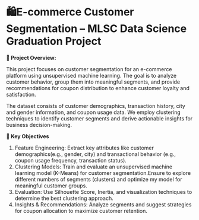 # 🛍️E-commerce Customer Segmentation – MLSC Data Science Graduation Project
******📌 Project Overview:******

This project focuses on customer segmentation for an e-commerce platform using unsupervised machine learning. The goal is to analyze customer behavior, group them into meaningful segments, and provide recommendations for coupon distribution to enhance customer loyalty and satisfaction.

The dataset consists of customer demographics, transaction history, city and gender information, and coupon usage data. We employ clustering techniques to identify customer segments and derive actionable insights for business decision-making.

******🚀 Key Objectives******

1. Feature Engineering: Extract key attributes like customer demographics(e.g., gender, city) and transactional behavior (e.g., coupon usage frequency, transaction status).
2. Clustering Models: Train and evaluate an unsupervised machine learning model (K-Means) for customer segmentation.Ensure to explore different numbers of segments (clusters) and optimize my model for meaningful customer groups.
3. Evaluation: Use Silhouette Score, Inertia, and visualization techniques to determine the best clustering approach.
4. Insights & Recommendations: Analyze segments and suggest strategies for coupon allocation to maximize customer retention.


